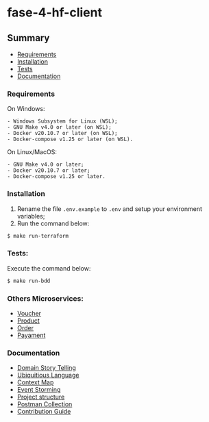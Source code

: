 # fase-4-hf-client

## Summary

* [Requirements](#Requirements)
* [Installation](#Installation)
* [Tests](#Tests)
* [Documentation](#Documentation)



### Requirements

On Windows:
```
- Windows Subsystem for Linux (WSL);
- GNU Make v4.0 or later (on WSL);
- Docker v20.10.7 or later (on WSL);
- Docker-compose v1.25 or later (on WSL).
```


On Linux/MacOS:
```
- GNU Make v4.0 or later;
- Docker v20.10.7 or later;
- Docker-compose v1.25 or later.
```

### Installation

1. Rename the file `.env.example` to `.env` and setup your environment variables;
2. Run the command below:
```bash
$ make run-terraform
```

### Tests:

Execute the command below:
```bash
$ make run-bdd
```
### Others Microservices: 

* [Voucher](https://github.com/FIAP-SA-Hermes-Foods/fase-4-hf-voucher)
* [Product](https://github.com/FIAP-SA-Hermes-Foods/fase-4-hf-product)
* [Order](https://github.com/FIAP-SA-Hermes-Foods/fase-4-hf-order)
* [Payament](https://github.com/FIAP-SA-Hermes-Foods/fase-4-hf-payment)

### Documentation

* [Domain Story Telling](https://github.com/FIAP-SA-Hermes-Foods/fiap-hf-storytelling)
* [Ubiquitious Language](https://github.com/FIAP-SA-Hermes-Foods/fiap-hf-ubiquitious-language)
* [Context Map](https://github.com/FIAP-SA-Hermes-Foods/fiap-hf-context-map)
* [Event Storming](https://github.com/FIAP-SA-Hermes-Foods/fiap-hf-event-storming)
* [Project structure](https://github.com/FIAP-SA-Hermes-Foods/fiap-hf-src/tree/main/docs/project_structure.md)
* [Postman Collection](https://github.com/FIAP-SA-Hermes-Foods/fiap-hf-src/blob/main/infrastructure/postman_collection/hermes-foods.postman_collection.json)
* [Contribution Guide](https://github.com/FIAP-SA-Hermes-Foods/fiap-hf-src/tree/main/docs/contribution.md)

